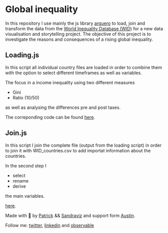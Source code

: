 # Global inequality

In this repository I use mainly the js library [arquero](https://www.npmjs.com/package/arquero) to load, join and transform the data from the [World Inequality Database (WID)](https://wid.world/) for a new data visualisation and storytelling project. The objective of this project is to investigate the reasons and consequences of a rising global inequality.

## Loading.js

In this script all individual country files are loaded in order to combine them with the option to select different timeframes as well as variables.

The focus in a income inequality using two different measures

-   Gini
-   Ratio (10/50)

as well as analysing the differences pre and post taxes.

The correponding code can be found [here](js/loading.js).

## Join.js

In this script I join the complete file (output from the loading script) in order to join it with WID_countries.csv to add importat information about the countries.

In the second step I

-   select
-   rename
-   derive

the main variables.

[here](js/join.js).

Made with :green_heart: by [Patrick](https://www.linkedin.com/in/patrickwojda/) && [Sandraviz](https://www.sandraviz.com/bio) and support form [Austin](https://github.com/thataustin?tab=overview&from=2024-06-01&to=2024-06-12).

Follow me: [twitter](https://twitter.com/SandraCrypto), [linkedin](https://www.linkedin.com/in/sandradataviz/) and [observable](https://observablehq.com/@sandraviz)
